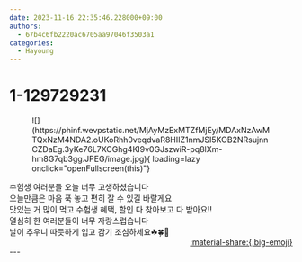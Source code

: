 ```yaml
---
date: 2023-11-16 22:35:46.228000+09:00
authors:
  - 67b4c6fb2220ac6705aa97046f3503a1
categories:
  - Hayoung
---
```


# 1-129729231

<div class="post-container" markdown="1">
<div class="content-container md-sidebar__scrollwrap" markdown="1">


<figure markdown="1">
![](https://phinf.wevpstatic.net/MjAyMzExMTZfMjEy/MDAxNzAwMTQxNzM4NDA2.oUKoRhh0veqdvaR8HIIZ1nmJSI5KOB2NRsujnnCZDaEg.3yKe76L7XCGhg4KI9v0GJszwiR-pq8lXm-hm8G7qb3gg.JPEG/image.jpg){ loading=lazy onclick="openFullscreen(this)"}
</figure>
수험생 여러분들 오늘 너무 고생하셨습니다<br>오늘만큼은 마음 푹 놓고 편히 잘 수 있길 바랄게요<br>맛있는 거 많이 먹고 수험생 혜택, 할인 다 찾아보고 다 받아요!! <br>열심히 한 여러분들이 너무 자랑스럽습니다<br>날이 추우니 따듯하게 입고 감기 조심하세요☘🍀🥰

</div>
</div>

<div style="text-align: right;" markdown="1">
<a href="https://weverse.io/fromis9/artist/1-129729231" style="text-align: right;">:material-share:{.big-emoji}</a>
</div>
---
